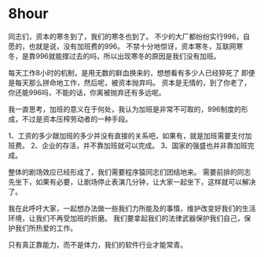 # 8hour

同志们，资本的寒冬到了，我们的寒冬也到了。
不少的大厂都纷纷实行996，自愿的，也就是说，没有加班费的996。
不禁十分地惊讶，资本寒冬，互联网寒冬，是靠996就能撑过去的吗，所以出现寒冬的原因是我们没有加班。

每天工作8小时的机制，是用无数的鲜血换来的，想想看有多少人已经猝死了
即便是每天那么拼命地工作，然后呢，被资本抛弃吗。
资本是无情的，到了你老了，你还能996吗，不能的话，你离被抛弃还有多远呢。

我一直思考，加班的意义在于何处，我认为加班是非常不可取的，996制度的形成，不过是资本压榨劳动者的一种手段。

1、工资的多少跟加班的多少并没有直接的关系吧，如果有，就是加班需要支付加班费。 
2、企业的存活，并不靠加班就可以完成。 
3、国家的强盛也并非靠加班完成。 

整体的剧场效应已经形成了，我们需要程序猿同志们团结地来。
需要前排的同志先坐下，如果有必要，让剧场停止表演几分钟，让大家一起坐下，这样就可以解决了。

我在此呼吁大家，一起想办法做一些我们力所能及的事情，维护改变好我们的生活环境，让我们不再受加班的折磨。
我们要拿起我们的法律武器保护我们自己，保护我们所热爱的工作。

只有真正靠能力，而不是体力，我们的软件行业才能常青。
